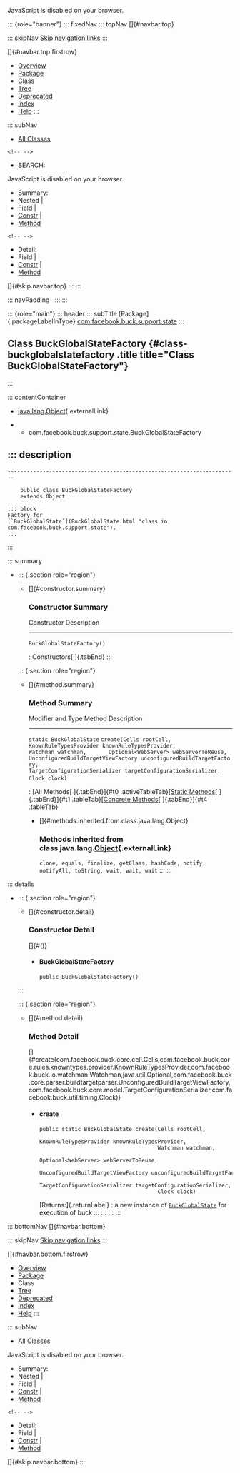 <div>

JavaScript is disabled on your browser.

</div>

::: {role="banner"}
::: fixedNav
::: topNav
[]{#navbar.top}

::: skipNav
[Skip navigation links](#skip.navbar.top "Skip navigation links")
:::

[]{#navbar.top.firstrow}

-   [Overview](../../../../../index.html)
-   [Package](package-summary.html)
-   Class
-   [Tree](package-tree.html)
-   [Deprecated](../../../../../deprecated-list.html)
-   [Index](../../../../../index-all.html)
-   [Help](../../../../../help-doc.html)
:::

::: subNav
-   [All Classes](../../../../../allclasses.html)

```{=html}
<!-- -->
```
-   SEARCH:

<div>

<div>

JavaScript is disabled on your browser.

</div>

</div>

<div>

-   Summary: 
-   Nested \| 
-   Field \| 
-   [Constr](#constructor.summary) \| 
-   [Method](#method.summary)

```{=html}
<!-- -->
```
-   Detail: 
-   Field \| 
-   [Constr](#constructor.detail) \| 
-   [Method](#method.detail)

</div>

[]{#skip.navbar.top}
:::
:::

::: navPadding
 
:::
:::

::: {role="main"}
::: header
::: subTitle
[Package]{.packageLabelInType} [com.facebook.buck.support.state](package-summary.html)
:::

## Class BuckGlobalStateFactory {#class-buckglobalstatefactory .title title="Class BuckGlobalStateFactory"}
:::

::: contentContainer
-   [java.lang.Object](http://docs.oracle.com/javase/7/docs/api/java/lang/Object.html?is-external=true "class or interface in java.lang"){.externalLink}

-   -   com.facebook.buck.support.state.BuckGlobalStateFactory

::: description
-   

    ------------------------------------------------------------------------

        public class BuckGlobalStateFactory
        extends Object

    ::: block
    Factory for
    [`BuckGlobalState`](BuckGlobalState.html "class in com.facebook.buck.support.state").
    :::
:::

::: summary
-   ::: {.section role="region"}
    -   []{#constructor.summary}

        ### Constructor Summary

          Constructor                  Description
          ---------------------------- -------------
          `BuckGlobalStateFactory()`    

          : Constructors[ ]{.tabEnd}
    :::

    ::: {.section role="region"}
    -   []{#method.summary}

        ### Method Summary

          Modifier and Type          Method                                                                                                                                                                                                                                                                                                              Description
          -------------------------- ------------------------------------------------------------------------------------------------------------------------------------------------------------------------------------------------------------------------------------------------------------------------------------------------------------------- -------------
          `static BuckGlobalState`   `create​(Cells rootCell,       KnownRuleTypesProvider knownRuleTypesProvider,       Watchman watchman,       Optional<WebServer> webServerToReuse,       UnconfiguredBuildTargetViewFactory unconfiguredBuildTargetFactory,       TargetConfigurationSerializer targetConfigurationSerializer,       Clock clock)`    

          : [All Methods[ ]{.tabEnd}]{#t0 .activeTableTab}[[Static
          Methods](javascript:show(1);)[ ]{.tabEnd}]{#t1
          .tableTab}[[Concrete
          Methods](javascript:show(8);)[ ]{.tabEnd}]{#t4 .tableTab}

        -   []{#methods.inherited.from.class.java.lang.Object}

            ### Methods inherited from class java.lang.[Object](http://docs.oracle.com/javase/7/docs/api/java/lang/Object.html?is-external=true "class or interface in java.lang"){.externalLink}

            `clone, equals, finalize, getClass, hashCode, notify, notifyAll, toString, wait, wait, wait`
    :::
:::

::: details
-   ::: {.section role="region"}
    -   []{#constructor.detail}

        ### Constructor Detail

        []{#<init>()}

        -   #### BuckGlobalStateFactory

                public BuckGlobalStateFactory()
    :::

    ::: {.section role="region"}
    -   []{#method.detail}

        ### Method Detail

        []{#create(com.facebook.buck.core.cell.Cells,com.facebook.buck.core.rules.knowntypes.provider.KnownRuleTypesProvider,com.facebook.buck.io.watchman.Watchman,java.util.Optional,com.facebook.buck.core.parser.buildtargetparser.UnconfiguredBuildTargetViewFactory,com.facebook.buck.core.model.TargetConfigurationSerializer,com.facebook.buck.util.timing.Clock)}

        -   #### create

            ``` methodSignature
            public static BuckGlobalState create​(Cells rootCell,
                                                 KnownRuleTypesProvider knownRuleTypesProvider,
                                                 Watchman watchman,
                                                 Optional<WebServer> webServerToReuse,
                                                 UnconfiguredBuildTargetViewFactory unconfiguredBuildTargetFactory,
                                                 TargetConfigurationSerializer targetConfigurationSerializer,
                                                 Clock clock)
            ```

            [Returns:]{.returnLabel}
            :   a new instance of
                [`BuckGlobalState`](BuckGlobalState.html "class in com.facebook.buck.support.state")
                for execution of buck
    :::
:::
:::
:::

::: bottomNav
[]{#navbar.bottom}

::: skipNav
[Skip navigation links](#skip.navbar.bottom "Skip navigation links")
:::

[]{#navbar.bottom.firstrow}

-   [Overview](../../../../../index.html)
-   [Package](package-summary.html)
-   Class
-   [Tree](package-tree.html)
-   [Deprecated](../../../../../deprecated-list.html)
-   [Index](../../../../../index-all.html)
-   [Help](../../../../../help-doc.html)
:::

::: subNav
-   [All Classes](../../../../../allclasses.html)

<div>

<div>

JavaScript is disabled on your browser.

</div>

</div>

<div>

-   Summary: 
-   Nested \| 
-   Field \| 
-   [Constr](#constructor.summary) \| 
-   [Method](#method.summary)

```{=html}
<!-- -->
```
-   Detail: 
-   Field \| 
-   [Constr](#constructor.detail) \| 
-   [Method](#method.detail)

</div>

[]{#skip.navbar.bottom}
:::
